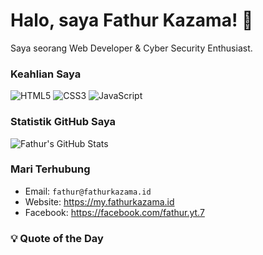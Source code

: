 # Halo, saya Fathur Kazama! 👋
Saya seorang Web Developer & Cyber Security Enthusiast.

### Keahlian Saya
![HTML5](https://img.shields.io/badge/HTML5-E34F26?style=for-the-badge&logo=html5&logoColor=white)
![CSS3](https://img.shields.io/badge/CSS3-1572B6?style=for-the-badge&logo=css3&logoColor=white)
![JavaScript](https://img.shields.io/badge/JavaScript-F7DF1E?style=for-the-badge&logo=javascript&logoColor=black)

### Statistik GitHub Saya
![Fathur's GitHub Stats](https://github-readme-stats.vercel.app/api?username=fathurkazama&show_icons=true&theme=vue-dark)

### Mari Terhubung
-   Email: `fathur@fathurkazama.id`
-   Website: https://my.fathurkazama.id
-   Facebook: https://facebook.com/fathur.yt.7

### 💡 Quote of the Day

